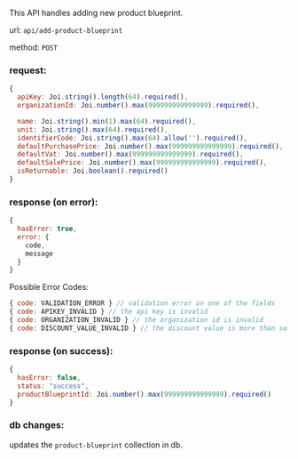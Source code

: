This API handles adding new product blueprint.

url: `api/add-product-blueprint`

method: `POST`

### request: 
```js
{
  apiKey: Joi.string().length(64).required(),
  organizationId: Joi.number().max(999999999999999).required(),

  name: Joi.string().min(1).max(64).required(),
  unit: Joi.string().max(64).required(),
  identifierCode: Joi.string().max(64).allow('').required(),
  defaultPurchasePrice: Joi.number().max(999999999999999).required(),
  defaultVat: Joi.number().max(999999999999999).required(),
  defaultSalePrice: Joi.number().max(999999999999999).required(),
  isReturnable: Joi.boolean().required()
}
```

### response (on error):
```js
{
  hasError: true,
  error: {
    code,
    message
  }
}
```

Possible Error Codes:
```js
{ code: VALIDATION_ERROR } // validation error on one of the fields
{ code: APIKEY_INVALID } // the api key is invalid
{ code: ORGANIZATION_INVALID } // the organization id is invalid
{ code: DISCOUNT_VALUE_INVALID } // the discount value is more than sale price
```

### response (on success):
```js
{
  hasError: false,
  status: "success",
  productBlueprintId: Joi.number().max(999999999999999).required()
}
```

### db changes:
updates the `product-blueprint` collection in db.